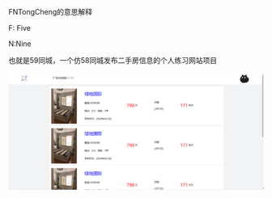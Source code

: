 FNTongCheng的意思解释

F: Five

N:Nine

也就是59同城，一个仿58同城发布二手房信息的个人练习网站项目

![image-20240612181040589](assets/image-20240612181040589.png)










